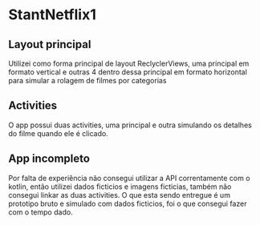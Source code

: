 # StantNetflix1

## Layout principal 
Utilizei como forma principal de layout ReclyclerViews, uma principal em formato vertical e outras 4 dentro dessa principal em formato horizontal para simular
a rolagem de filmes por categorias

## Activities
O app possui duas activities, uma principal e outra simulando os detalhes do filme quando ele é clicado.

## App incompleto
Por falta de experiência não consegui utilizar a API correntamente com o kotlin, então utilizei dados ficticios e imagens ficticias, também não consegui linkar
as duas activities. O que esta sendo entregue é um prototipo bruto e simulado com dados ficticios, foi o que consegui fazer com o tempo dado.
